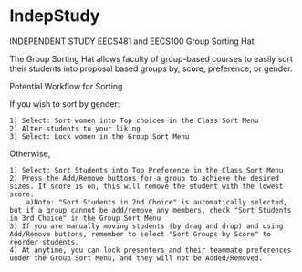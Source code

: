 # IndepStudy
INDEPENDENT STUDY
EECS481 and EECS100 Group Sorting Hat

The Group Sorting Hat allows faculty of group-based courses to easily sort their students into proposal based groups by, score, preference, or gender.

Potential Workflow for Sorting 

If you wish to sort by gender:

    1) Select: Sort women into Top choices in the Class Sort Menu
    2) Alter students to your liking
    3) Select: Lock women in the Group Sort Menu
Otherwise, 

    1) Select: Sort Students into Top Preference in the Class Sort Menu
    2) Press the Add/Remove buttons for a group to achieve the desired sizes. If score is on, this will remove the student with the lowest score.
        a)Note: "Sort Students in 2nd Choice" is automatically selected, but if a group cannot be add/remove any members, check "Sort Students in 3rd Choice" in the Group Sort Menu
    3) If you are manually moving students (by drag and drop) and using Add/Remove buttons, remember to select "Sort Groups by Score" to reorder students.
    4) At anytime, you can lock presenters and their teammate preferences under the Group Sort Menu, and they will not be Added/Removed.


